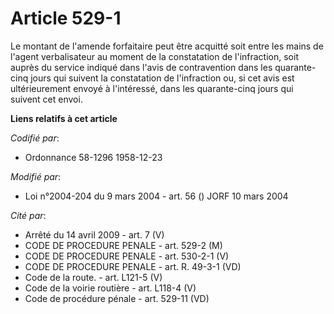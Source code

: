 # Article 529-1

Le montant de l'amende forfaitaire peut être acquitté soit entre les mains de l'agent verbalisateur au moment de la
constatation de l'infraction, soit auprès du service indiqué dans l'avis de contravention dans les quarante-cinq jours qui
suivent la constatation de l'infraction ou, si cet avis est ultérieurement envoyé à l'intéressé, dans les quarante-cinq jours
qui suivent cet envoi.

**Liens relatifs à cet article**

_Codifié par_:

  - Ordonnance 58-1296 1958-12-23

_Modifié par_:

  - Loi n°2004-204 du 9 mars 2004 - art. 56 () JORF 10 mars 2004

_Cité par_:

  - Arrêté du 14 avril 2009 - art. 7 (V)
  - CODE DE PROCEDURE PENALE - art. 529-2 (M)
  - CODE DE PROCEDURE PENALE - art. 530-2-1 (V)
  - CODE DE PROCEDURE PENALE - art. R. 49-3-1 (VD)
  - Code de la route. - art. L121-5 (V)
  - Code de la voirie routière - art. L118-4 (V)
  - Code de procédure pénale - art. 529-11 (VD)
